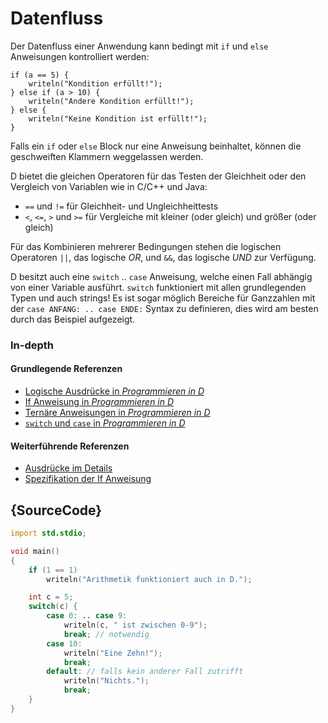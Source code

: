 # Datenfluss

Der Datenfluss einer Anwendung kann bedingt mit `if` und `else` Anweisungen
kontrolliert werden:

    if (a == 5) {
        writeln("Kondition erfüllt!");
    } else if (a > 10) {
        writeln("Andere Kondition erfüllt!");
    } else {
        writeln("Keine Kondition ist erfüllt!");
    }

Falls ein `if` oder `else` Block nur eine Anweisung beinhaltet, können die
geschweiften Klammern weggelassen werden.

D bietet die gleichen Operatoren für das Testen der Gleichheit
oder den Vergleich von Variablen wie in C/C++ und Java:

* `==` und `!=` für Gleichheit- und Ungleichheittests
* `<`, `<=`, `>` und `>=` für Vergleiche mit kleiner (oder gleich) und größer (oder gleich)

Für das Kombinieren mehrerer Bedingungen stehen die logischen Operatoren
`||`, das logische *OR*, und `&&`, das logische *UND* zur Verfügung.

D besitzt auch eine `switch` .. `case` Anweisung, welche einen Fall abhängig
von einer Variable ausführt. `switch` funktioniert mit allen grundlegenden Typen
und auch strings!
Es ist sogar möglich Bereiche für Ganzzahlen mit der `case ANFANG: .. case ENDE:` Syntax
zu definieren, dies wird am besten durch das Beispiel aufgezeigt.

### In-depth

#### Grundlegende Referenzen

- [Logische Ausdrücke in _Programmieren in D_](http://ddili.org/ders/d.en/logical_expressions.html)
- [If Anweisung in _Programmieren in D_](http://ddili.org/ders/d.en/if.html)
- [Ternäre Anweisungen in _Programmieren in D_](http://ddili.org/ders/d.en/ternary.html)
- [`switch` und `case` in _Programmieren in D_](http://ddili.org/ders/d.en/switch_case.html)

#### Weiterführende Referenzen

- [Ausdrücke im Details](https://dlang.org/spec/expression.html)
- [Spezifikation der If Anweisung](https://dlang.org/spec/statement.html#if-statement)

## {SourceCode}

```d
import std.stdio;

void main()
{
    if (1 == 1)
        writeln("Arithmetik funktioniert auch in D.");

    int c = 5;
    switch(c) {
        case 0: .. case 9:
            writeln(c, " ist zwischen 0-9");
            break; // notwendig
        case 10:
            writeln("Eine Zehn!");
            break;
        default: // falls kein anderer Fall zutrifft
            writeln("Nichts.");
            break;
    }
}
```
